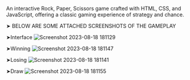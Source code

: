An interactive Rock, Paper, Scissors game crafted with HTML, CSS, and JavaScript, offering a classic gaming experience of strategy and chance.

➤ BELOW ARE SOME ATTACHED SCREENSHOTS OF THE GAMEPLAY 

➤Interface
![Screenshot 2023-08-18 181129](https://github.com/joydeepsarkar99/Rock-Paper-Scissor-Game/assets/138491246/722560f1-820b-4cb3-890e-bec0cadf5a45)

➤Winning
![Screenshot 2023-08-18 181147](https://github.com/joydeepsarkar99/Rock-Paper-Scissor-Game/assets/138491246/3e2ee4bf-9278-4842-b3ba-dfb1c3ee870d)

➤Losing
![Screenshot 2023-08-18 181141](https://github.com/joydeepsarkar99/Rock-Paper-Scissor-Game/assets/138491246/4eb46342-a2b6-43e3-b32b-a6ea4479cf8d)

➤Draw
![Screenshot 2023-08-18 181155](https://github.com/joydeepsarkar99/Rock-Paper-Scissor-Game/assets/138491246/44299f96-e268-46a5-9eb1-2776a0816246)
